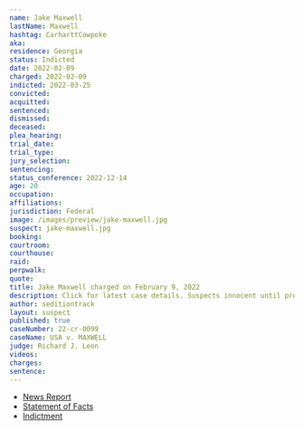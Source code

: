 ```yaml
---
name: Jake Maxwell
lastName: Maxwell
hashtag: CarharttCowpoke
aka:
residence: Georgia
status: Indicted
date: 2022-02-09
charged: 2022-02-09
indicted: 2022-03-25
convicted:
acquitted:
sentenced:
dismissed:
deceased:
plea_hearing:
trial_date:
trial_type:
jury_selection:
sentencing:
status_conference: 2022-12-14
age: 20
occupation:
affiliations:
jurisdiction: Federal
image: /images/preview/jake-maxwell.jpg
suspect: jake-maxwell.jpg
booking:
courtroom:
courthouse:
raid:
perpwalk:
quote:
title: Jake Maxwell charged on February 9, 2022
description: Click for latest case details. Suspects innocent until proven guilty.
author: seditiontrack
layout: suspect
published: true
caseNumber: 22-cr-0099
caseName: USA v. MAXWELL
judge: Richard J. Leon
videos:
charges:
sentence:
---
```

- [News Report](https://www.wgauradio.com/news/athens-man-is-latest-to-be-arrested-january-6-capitol-riot/DA44XZG34FA23CGVVGMPPP6CSI/)
- [Statement of Facts](https://www.justice.gov/usao-dc/case-multi-defendant/file/1473291/download)
- [Indictment](https://extremism.gwu.edu/sites/g/files/zaxdzs2191/f/Jake%20Maxwell%20Indictment.pdf)
